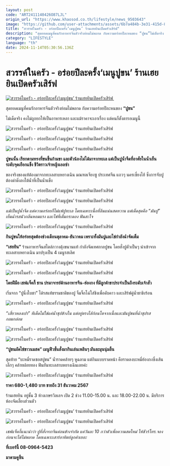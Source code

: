 ```yaml
---
layout: post
code: "ART2411140426O87LJL"
origin_url: "https://www.khaosod.co.th/lifestyle/news_9503643"
image: "https://github.com/user-attachments/assets/6b7a484b-3e31-415d-819c-1bc2c42717e1"
title: "สวรรค์ในครัว - อร่อยปีละครั้ง‘เมนูปูขน’ ร้านเฮยยินเปิดครัวเสิร์ฟ"
description: "สุดยอดเมนูที่คนรักอาหารจีนตัวจริงย่อมไม่พลาด กับความอร่อยปีละหนของ “ปูขน”ไม่เด็ดจริง คงไม่ถูกยกให้เป็นอาหารเหลา และแม้ราคาจะเอาเรื่อง แต่คนก็ตั้งตารอเมนู"
category: "LIFESTYLE"
language: "th"
date: 2024-11-14T05:30:56.136Z
---
```


# สวรรค์ในครัว - อร่อยปีละครั้ง‘เมนูปูขน’ ร้านเฮยยินเปิดครัวเสิร์ฟ

[![สวรรค์ในครัว - อร่อยปีละครั้ง‘เมนูปูขน’ ร้านเฮยยินเปิดครัวเสิร์ฟ ](https://www.khaosod.co.th/wpapp/uploads/2024/11/ปก-สวรรค์-1.jpg "สวรรค์ในครัว - อร่อยปีละครั้ง‘เมนูปูขน’ ร้านเฮยยินเปิดครัวเสิร์ฟ ")](https://www.khaosod.co.th/wpapp/uploads/2024/11/ปก-สวรรค์-1.jpg)

สุดยอดเมนูที่คนรักอาหารจีนตัวจริงย่อมไม่พลาด กับความอร่อยปีละหนของ **“ปูขน”**

ไม่เด็ดจริง คงไม่ถูกยกให้เป็นอาหารเหลา และแม้ราคาจะเอาเรื่อง แต่คนก็ตั้งตารอเมนูนี้

![สวรรค์ในครัว - อร่อยปีละครั้ง‘เมนูปูขน’ ร้านเฮยยินเปิดครัวเสิร์ฟ ](https://www.khaosod.co.th/wpapp/uploads/2024/11/1465174_n.jpg)

![สวรรค์ในครัว - อร่อยปีละครั้ง‘เมนูปูขน’ ร้านเฮยยินเปิดครัวเสิร์ฟ ](https://www.khaosod.co.th/wpapp/uploads/2024/11/บะหมี่ราดซอสปูขน.jpg)

![สวรรค์ในครัว - อร่อยปีละครั้ง‘เมนูปูขน’ ร้านเฮยยินเปิดครัวเสิร์ฟ ](https://www.khaosod.co.th/wpapp/uploads/2024/11/ห้องส่วนตัว.jpg)

**ปูขนนั้น เรียกตามทรงที่ขนขึ้นก้ามขา และตัวน้องไม่ได้มาจากทะเล แต่เป็นปูน้ำจืดที่อาศัยในน้ำเย็นระดับจุดเยือกแข็ง ชีวิตราวเจ้าหญิงเอลซ่า**

ของจริงของแท้ต้องมาจากทะเลสาบหยางเฉิน มณฑลเจียงซู ประเทศจีน แถวๆ นครเซี่ยงไฮ้ ซึ่งการจับปูต้องดำดิ่งลงใต้น้ำที่เป็นน้ำแข็ง

![สวรรค์ในครัว - อร่อยปีละครั้ง‘เมนูปูขน’ ร้านเฮยยินเปิดครัวเสิร์ฟ ](https://www.khaosod.co.th/wpapp/uploads/2024/11/5961153_n.jpg)

![สวรรค์ในครัว - อร่อยปีละครั้ง‘เมนูปูขน’ ร้านเฮยยินเปิดครัวเสิร์ฟ ](https://www.khaosod.co.th/wpapp/uploads/2024/11/ปูขนนึ่ง-2.jpg)

_แม้เป็นปูน้ำจืด แต่ความอร่อยก็ไม่แพ้ปูทะเล โดยเฉพาะเนื้อที่ลีนแน่นสดหวาน แต่เด็ดสุดคือ “มันปู” เยิ้มฉ่ำรสนัวกลิ่นหอมแรง และไข่ที่เต็มกระดอง ฟินสะใจ_

![สวรรค์ในครัว - อร่อยปีละครั้ง‘เมนูปูขน’ ร้านเฮยยินเปิดครัวเสิร์ฟ ](https://www.khaosod.co.th/wpapp/uploads/2024/11/8319063_n.jpg)

**กินปูขนให้อร่อยสุดต้องช่วงเดือนตุลาคม-ธันวาคม เพราะทั้งมันปูและไข่กำลังฉ่ำจัดเต็ม**

**“เฮยยิน”** ร้านอาหารจีนสไตล์กวางตุ้งขนานแท้ กำลังจัดเทศกาลปูขน โดยสั่งปูตัวเป็นๆ นำเข้าจากทะเลสาบหยางเฉิน มาปรุงเป็น 4 เมนูรสเลิศ

![สวรรค์ในครัว - อร่อยปีละครั้ง‘เมนูปูขน’ ร้านเฮยยินเปิดครัวเสิร์ฟ ](https://www.khaosod.co.th/wpapp/uploads/2024/11/40818923_n.jpg)

![สวรรค์ในครัว - อร่อยปีละครั้ง‘เมนูปูขน’ ร้านเฮยยินเปิดครัวเสิร์ฟ ](https://www.khaosod.co.th/wpapp/uploads/2024/11/ปูขนนึ่ง-พร้อมบริการแกะ.jpg)

**โดยฝีมือ เชฟแจ็คกี้ ชาน ปรมาจารย์ด้านอาหารจีน-ฮ่องกง ที่มีลูกค้าขาประจำเป็นถึงระดับเจ้าสัว**

เริ่มจาก “ปูนึ่งใบชา” ได้รสแท้ธรรมชาติของปู จิ้มจิ๊กโฉ่ใส่ขิงเพื่อดับคาว และเสิร์ฟคู่น้ำชาขิงร้อน

![สวรรค์ในครัว - อร่อยปีละครั้ง‘เมนูปูขน’ ร้านเฮยยินเปิดครัวเสิร์ฟ ](https://www.khaosod.co.th/wpapp/uploads/2024/11/เสี่ยวหลงเปา-2.jpg)

_“เสี่ยวหลงเปา” ทีเด็ดไม่ใช่แค่น้ำซุปข้างใน แต่อยู่ตรงไส้ก้อนโตจากเนื้อและมันปูขนที่ฉ่ำซุปรสกลมกล่อม_

![สวรรค์ในครัว - อร่อยปีละครั้ง‘เมนูปูขน’ ร้านเฮยยินเปิดครัวเสิร์ฟ ](https://www.khaosod.co.th/wpapp/uploads/2024/11/462541879_1621981568352116_3569680453068415568_n.jpg)

![สวรรค์ในครัว - อร่อยปีละครั้ง‘เมนูปูขน’ ร้านเฮยยินเปิดครัวเสิร์ฟ ](https://www.khaosod.co.th/wpapp/uploads/2024/11/ปูขนนึ่ง.jpg)

**“ปูขนผัดไข่ขาวนมสด” เมนูฟิวชั่นสั่งมากินเล่นเพลินๆ มันละมุนนุ่มลิ้น**

สุดท้าย “บะหมี่ราดซอสปูขน” น้ำราดคล้ายๆ หูฉลาม แต่กินแบบราดหน้า คือราดลงบะหมี่ฮ่องกงซึ่งเส้นเล็กๆ คล้ายฝอยทอง ฟินยันทะเลสาบหยางเฉินเลยค่ะ

![สวรรค์ในครัว - อร่อยปีละครั้ง‘เมนูปูขน’ ร้านเฮยยินเปิดครัวเสิร์ฟ ](https://www.khaosod.co.th/wpapp/uploads/2024/11/7203596146_n.jpg)

**ราคา 680-1,480 บาท ขายถึง 31 ธันวาคม 2567**

ร้านเฮยยิน อยู่ชั้น 3 ห้างเกษรวิลเลจ เปิด 2 ช่วง 11.00-15.00 น. และ 18.00-22.00 น. มีบริการห้องจัดเลี้ยงส่วนตัว

![สวรรค์ในครัว - อร่อยปีละครั้ง‘เมนูปูขน’ ร้านเฮยยินเปิดครัวเสิร์ฟ ](https://www.khaosod.co.th/wpapp/uploads/2024/11/เชฟแจ็คกี้-ชาน.jpg)

![สวรรค์ในครัว - อร่อยปีละครั้ง‘เมนูปูขน’ ร้านเฮยยินเปิดครัวเสิร์ฟ ](https://www.khaosod.co.th/wpapp/uploads/2024/11/ปูขนผัดไข่ขาวนมสด.jpg)

_เชฟแจ็คกี้แนะนำว่า ปูที่สั่งจากจีนค่อนข้างจำกัด แค่วันละ 10 กว่าตัวเพื่อความสดใหม่ ให้ชัวร์โทร.จองก่อนจะได้ไม่พลาด โดยเฉพาะเสาร์อาทิตย์ลูกค้าเยอะ_

**ที่เบอร์นี้ 08-0964-5423**

**มาดามคูซีน**